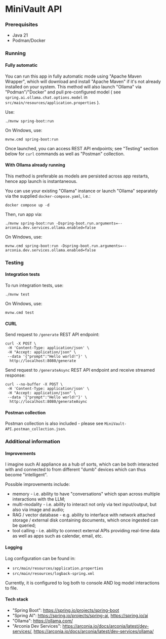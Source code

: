 # MiniVault API

### Prerequisites  
- Java 21  
- Podman/Docker

### Running

#### Fully automatic
You can run this app in fully automatic mode using "Apache Maven Wrapper", which will download and install "Apache Maven" if it's not already installed on your system. This method will also launch "Ollama" via "Podman"/"Docker" and pull pre-configured model ( see `spring.ai.ollama.chat.options.model` in `src/main/resources/application.properties` ).

Use: 
```
./mvnw spring-boot:run
```

On Windows, use:
```
mvnw.cmd spring-boot:run
```

Once launched, you can access REST API endpoints; see "Testing" section below for `curl` commands as well as "Postman" collection.

#### With Ollama already running
This method is preferable as models are persisted across app restarts, hence app launch is instantaneous.

You can use your existing "Ollama" instance or launch "Ollama" separately via the supplied `docker-compose.yaml`, i.e.: 
```
docker compose up -d 
```

Then, run app via:
```
./mvnw spring-boot:run -Dspring-boot.run.arguments=--arconia.dev.services.ollama.enabled=false
```

On Windows, use:
```
mvnw.cmd spring-boot:run -Dspring-boot.run.arguments=--arconia.dev.services.ollama.enabled=false
```

### Testing

#### Integration tests
To run integration tests, use:
```
./mvnw test
```

On Windows, use:
```
mvnw.cmd test
```

#### CURL
Send request to `/generate` REST API endpoint:
```
curl -X POST \
 -H 'Content-Type: application/json' \
 -H "Accept: application/json" \
 --data '{"prompt":"Hello world!"}' \
  http://localhost:8080/generate
```

Send request to `/generateAsync` REST API endpoint and receive streamed response:
```
curl --no-buffer -X POST \
 -H 'Content-Type: application/json' \
 -H "Accept: application/json" \
 --data '{"prompt":"Hello world!"}' \
  http://localhost:8080/generateAsync
```

#### Postman collection
Postman collection is also included - please see `MiniVault-API.postman_collection.json`.


### Additional information

#### Improvements
I imagine such AI appliance as a hub of sorts, which can be both interacted with and connected to from different "dumb" devices which can thus become "intelligent".

Possible improvements include:
 - memory - i.e. ability to have "conversations" which span across multiple interactions with the LLM;
 - multi-modality - i.e. ability to interact not only via text input/output, but also via image and audio;
 - RAG / vector database - e.g. ability to interface with network attached storage / external disk containing documents, which once ingested can be queried;
 - tool calling - i.e. ability to connect external APIs providing real-time data as well as apps such as calendar, email, etc.

#### Logging
Log configuration can be found in: 
 - `src/main/resources/application.properties`
 - `src/main/resources/logback-spring.xml`

Currently, it is configured to log both to console AND log model interactions to file.


#### Tech stack
- "Spring Boot": https://spring.io/projects/spring-boot
- "Spring AI": https://spring.io/projects/spring-ai, https://spring.io/ai
- "Ollama": https://ollama.com/
- "Arconia Dev Services": https://arconia.io/docs/arconia/latest/dev-services/, https://arconia.io/docs/arconia/latest/dev-services/ollama/
